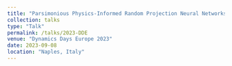 ```yaml
---
title: "Parsimonious Physics-Informed Random Projection Neural Networks (PIRPNN) for initial value problems of ODEs, index-1 DAEs and PDEs"
collection: talks
type: "Talk"
permalink: /talks/2023-DDE
venue: "Dynamics Days Europe 2023"
date: 2023-09-08
location: "Naples, Italy"
---
```


